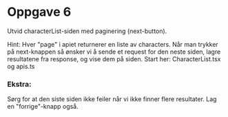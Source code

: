 # Oppgave 6
Utvid characterList-siden med paginering (next-button).

Hint: Hver "page" i apiet returnerer en liste av characters. Når man trykker på next-knappen så ønsker vi å sende et request for den neste siden, lagre resultatene fra response, og vise dem på siden.
Start her: CharacterList.tsx og apis.ts

### Ekstra:
Sørg for at den siste siden ikke feiler når vi ikke finner flere resultater.
Lag en "forrige"-knapp også.